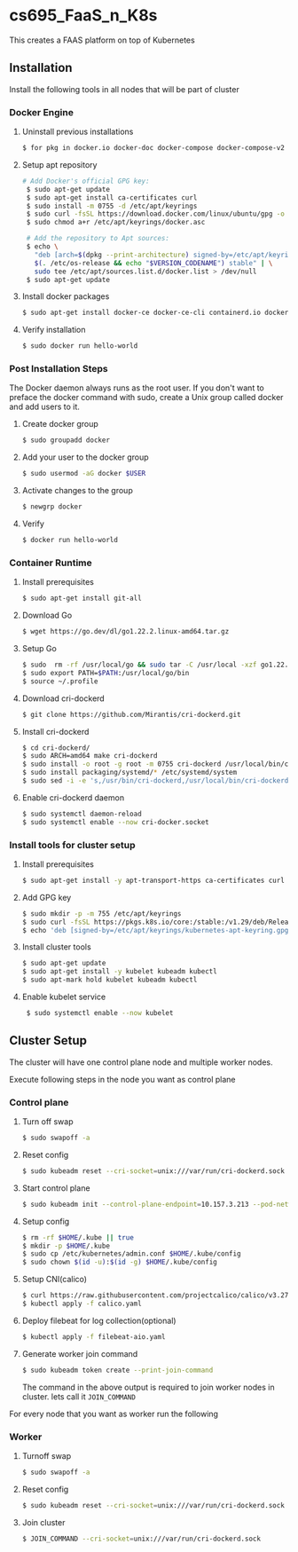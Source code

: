 # cs695_FaaS_n_K8s
This creates a FAAS platform on top of Kubernetes

## Installation
Install the following tools in all nodes that will be part of cluster
### Docker Engine
1. Uninstall previous installations 
    ```bash
    $ for pkg in docker.io docker-doc docker-compose docker-compose-v2 podman-docker containerd runc; do sudo apt-get remove $pkg; done

    ```
2. Setup apt repository
   ```bash
   # Add Docker's official GPG key:
    $ sudo apt-get update
    $ sudo apt-get install ca-certificates curl
    $ sudo install -m 0755 -d /etc/apt/keyrings
    $ sudo curl -fsSL https://download.docker.com/linux/ubuntu/gpg -o /etc/apt/keyrings/docker.asc
    $ sudo chmod a+r /etc/apt/keyrings/docker.asc

    # Add the repository to Apt sources:
    $ echo \
      "deb [arch=$(dpkg --print-architecture) signed-by=/etc/apt/keyrings/docker.asc] https://download.docker.com/linux/ubuntu \
      $(. /etc/os-release && echo "$VERSION_CODENAME") stable" | \
      sudo tee /etc/apt/sources.list.d/docker.list > /dev/null
    $ sudo apt-get update
   ```
3. Install docker packages
    ```bash
    $ sudo apt-get install docker-ce docker-ce-cli containerd.io docker-buildx-plugin docker-compose-plugin
    ```
4. Verify installation
    ```bash
    $ sudo docker run hello-world
    ```
### Post Installation Steps
The Docker daemon always runs as the root user. If you don't want to preface the docker command with sudo, create a Unix group called docker and add users to it.

1. Create docker group
   ```bash
   $ sudo groupadd docker
   ```
2. Add your user to the docker group
   ```bash
   $ sudo usermod -aG docker $USER
   ```
3. Activate changes to the group
   ```bash
   $ newgrp docker
   ```
4. Verify 
   ```bash
   $ docker run hello-world
   ```
### Container Runtime
1. Install prerequisites
   ```bash
   $ sudo apt-get install git-all
   ```
2. Download Go
   ```bash
   $ wget https://go.dev/dl/go1.22.2.linux-amd64.tar.gz
   ```
3. Setup Go 
   ```bash
   $ sudo  rm -rf /usr/local/go && sudo tar -C /usr/local -xzf go1.22.2.linux-amd64.tar.gz
   $ sudo export PATH=$PATH:/usr/local/go/bin
   $ source ~/.profile
   ```
4. Download cri-dockerd
   ```bash
   $ git clone https://github.com/Mirantis/cri-dockerd.git
   ```
5. Install cri-dockerd
   ```bash
   $ cd cri-dockerd/
   $ sudo ARCH=amd64 make cri-dockerd
   $ sudo install -o root -g root -m 0755 cri-dockerd /usr/local/bin/cri-dockerd
   $ sudo install packaging/systemd/* /etc/systemd/system
   $ sudo sed -i -e 's,/usr/bin/cri-dockerd,/usr/local/bin/cri-dockerd,' /etc/systemd/system/cri-docker.service
   ```
6. Enable cri-dockerd daemon
   ```bash
   $ sudo systemctl daemon-reload
   $ sudo systemctl enable --now cri-docker.socket
   ```

### Install tools for cluster setup
1. Install prerequisites
   ```bash
   $ sudo apt-get install -y apt-transport-https ca-certificates curl gpg
   ```
2. Add GPG key
   ```bash
   $ sudo mkdir -p -m 755 /etc/apt/keyrings
   $ sudo curl -fsSL https://pkgs.k8s.io/core:/stable:/v1.29/deb/Release.key | sudo gpg --dearmor -o /etc/apt/keyrings/kubernetes-apt-keyring.gpg
   $ echo 'deb [signed-by=/etc/apt/keyrings/kubernetes-apt-keyring.gpg] https://pkgs.k8s.io/core:/stable:/v1.29/deb/ /' | sudo tee /etc/apt/sources.list.d/kubernetes.list
   ```
3. Install cluster tools
   ```bash
   $ sudo apt-get update
   $ sudo apt-get install -y kubelet kubeadm kubectl
   $ sudo apt-mark hold kubelet kubeadm kubectl
   ```
4. Enable kubelet service
   ```bash
    $ sudo systemctl enable --now kubelet
   ```

## Cluster Setup
The cluster will have one control plane node and multiple worker nodes.


Execute following steps in the node you want as control plane
### Control plane
1. Turn off swap
   ```bash
   $ sudo swapoff -a
   ```
2. Reset config
   ```bash
   $ sudo kubeadm reset --cri-socket=unix:///var/run/cri-dockerd.sock
   ```
3. Start control plane
   ```bash
   $ sudo kubeadm init --control-plane-endpoint=10.157.3.213 --pod-network-cidr=192.168.0.0/16 --cri-socket=unix:///var/run/cri-dockerd.sock
   ```
4. Setup config
   ```bash
   $ rm -rf $HOME/.kube || true
   $ mkdir -p $HOME/.kube
   $ sudo cp /etc/kubernetes/admin.conf $HOME/.kube/config
   $ sudo chown $(id -u):$(id -g) $HOME/.kube/config
   ```
5. Setup CNI(calico)
   ```bash
   $ curl https://raw.githubusercontent.com/projectcalico/calico/v3.27.3/manifests/calico.yaml -O
   $ kubectl apply -f calico.yaml
   ```
6. Deploy filebeat for log collection(optional)
   ```bash
   $ kubectl apply -f filebeat-aio.yaml
   ```
7. Generate worker join command
   ```bash
   $ sudo kubeadm token create --print-join-command
   ```
   The command in the above output is required to join worker nodes in cluster. lets call it ```JOIN_COMMAND```

For every node that you want as worker run the following
### Worker
1. Turnoff swap
   ```bash
   $ sudo swapoff -a
   ```
2. Reset config
   ```bash
   $ sudo kubeadm reset --cri-socket=unix:///var/run/cri-dockerd.sock
   ```
3. Join cluster
   ```bash
   $ JOIN_COMMAND --cri-socket=unix:///var/run/cri-dockerd.sock
   ```